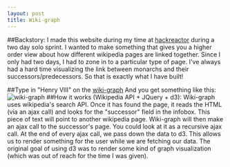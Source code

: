 ```yaml
---
layout: post
title: Wiki-graph
---
```

##Backstory:
I made this website during my time at [hackreactor](www.hackreactor.com) during 
a two day solo sprint. I wanted to make something that gives you a higher order view 
about how different wikipedia pages are linked together. Since I only had two days, I had to zone in to a particular type of page. I've always had a hard time visualizing the link between monarchs and their successors/predecessors. So that is exactly what I have built!

##Type in "Henry VIII" on the [wiki-graph](tscheys.github.io/wiki-graph)
And you get something like this: 
![wiki-graph](https://tscheys.github.io/images/wikiGraph.png)
##How it works (Wikipedia API + JQuery + d3):
Wiki-graph uses wikipedia's search API. Once it has found the page, it reads the HTML (via an ajax call) and looks for the "successor" field in the infobox. This piece of text will point to another wikipedia page. Wiki-graph will then make an ajax call to the successor's page. You could look at it as a recursive ajax call. At the end of every ajax call, we pass down the data to d3. This allows us to render something for the user while we are fetching our data. The original goal of using d3 was to render some kind of graph visualization (which was out of reach for the time I was given). 

